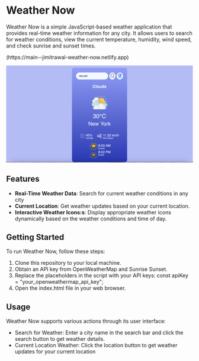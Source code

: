 # Weather Now

Weather Now is a simple JavaScript-based weather application that provides real-time weather information for any city. It allows users to search for weather conditions, view the current temperature, humidity, wind speed, and check sunrise and sunset times.
<p>(https://main--jimitrawal-weather-now.netlify.app)</p>
<img src="./images/ss.png"  />

## Features

- **Real-Time Weather Data**: Search for current weather conditions in any city
- **Current Location**: Get weather updates based on your current location.
- **Interactive Weather Icons:s**: Display appropriate weather icons dynamically based on the weather conditions and time of day. 

## Getting Started

To run Weather Now, follow these steps:

1. Clone this repository to your local machine.
2. Obtain an API key from OpenWeatherMap and Sunrise Sunset.
3. Replace the placeholders in the script with your API keys:
   const apiKey = "your_openweathermap_api_key";
5. Open the index.html file in your web browser.

## Usage

Weather Now supports various actions through its user interface:

- Search for Weather: Enter a city name in the search bar and click the search button to get weather details.
- Current Location Weather: Click the location button to get weather updates for your current location
